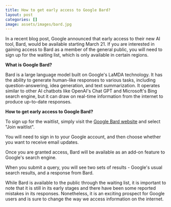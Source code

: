 ```yaml
---
title: How to get early access to Google Bard?
layout: post
categories: []
image: assets/images/bard.jpg
---
```


In a recent blog post, Google announced that early access to their new AI tool, Bard, would be available starting March 21. If you are interested in gaining access to Bard as a member of the general public, you will need to sign up for the waiting list, which is only available in certain regions.

**What is Google Bard?**

Bard is a large language model built on Google's LaMDA technology. It has the ability to generate human-like responses to various tasks, including question-answering, idea generation, and text summarization. It operates similar to other AI chatbots like OpenAI's Chat GPT and Microsoft's Bing search engine, but it can draw on real-time information from the internet to produce up-to-date responses.

**How to get early access to Google Bard?**

To sign up for the waitlist, simply visit the [Google Bard website](https://bard.google.com/) and select "Join waitlist". 

You will need to sign in to your Google account, and then choose whether you want to receive email updates.

Once you are granted access, Bard will be available as an add-on feature to Google's search engine. 

When you submit a query, you will see two sets of results - Google's usual search results, and a response from Bard.

While Bard is available to the public through the waiting list, it is important to note that it is still in its early stages and there have been some reported mistakes in its responses. Nonetheless, it is an exciting prospect for Google users and is sure to change the way we access information on the internet.
